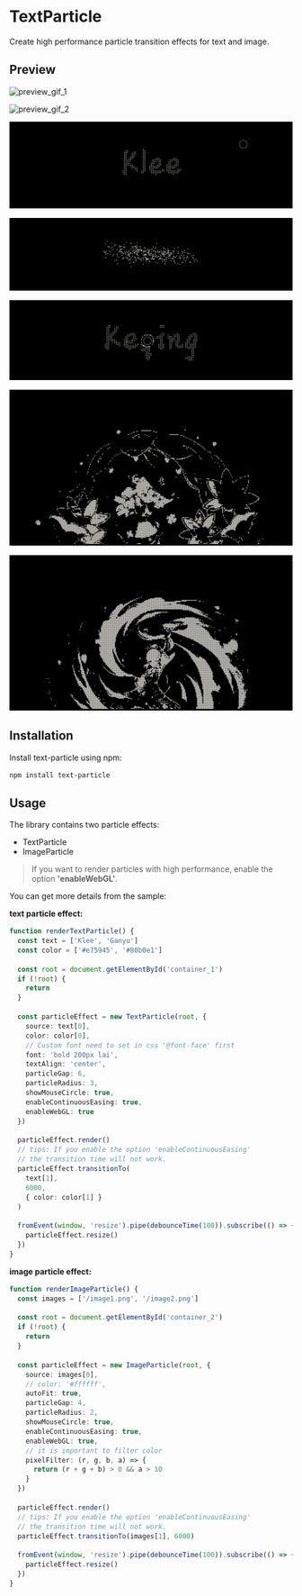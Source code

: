 # TextParticle

Create high performance particle transition effects for text and image.

## Preview

![preview_gif_1](https://github.com/TinyCricetus/text-particle/blob/main/preview/preview_1.gif)

![preview_gif_2](https://github.com/TinyCricetus/text-particle/blob/main/preview/preview_2.gif)

![preview_1](https://github.com/TinyCricetus/text-particle/blob/main/preview/image_1.png)

![preview_2](https://github.com/TinyCricetus/text-particle/blob/main/preview/image_2.png)

![preview_3](https://github.com/TinyCricetus/text-particle/blob/main/preview/image_3.png)

![preview_4](https://github.com/TinyCricetus/text-particle/blob/main/preview/image_4.png)

![preview_5](https://github.com/TinyCricetus/text-particle/blob/main/preview/image_5.png)


## Installation

Install text-particle using npm:

```sh
npm install text-particle
```

## Usage

The library contains two particle effects:

- TextParticle
- ImageParticle

> If you want to render particles with high performance, enable the option **'enableWebGL'**.


You can get more details from the sample:

**text particle effect:**

```typescript
function renderTextParticle() {
  const text = ['Klee', 'Ganyu']
  const color = ['#e75945', '#80b0e1']

  const root = document.getElementById('container_1')
  if (!root) {
    return
  }

  const particleEffect = new TextParticle(root, {
    source: text[0],
    color: color[0],
    // Custom font need to set in css '@font-face' first 
    font: 'bold 200px lai',
    textAlign: 'center',
    particleGap: 6,
    particleRadius: 3,
    showMouseCircle: true,
    enableContinuousEasing: true,
    enableWebGL: true
  })

  particleEffect.render()
  // tips: If you enable the option 'enableContinuousEasing'
  // the transition time will not work.
  particleEffect.transitionTo(
    text[1],
    6000,
    { color: color[1] }
  )

  fromEvent(window, 'resize').pipe(debounceTime(100)).subscribe(() => {
    particleEffect.resize()
  })
}
```

**image particle effect:**

```ts
function renderImageParticle() {
  const images = ['/image1.png', '/image2.png']

  const root = document.getElementById('container_2')
  if (!root) {
    return
  }

  const particleEffect = new ImageParticle(root, {
    source: images[0],
    // color: '#ffffff',
    autoFit: true,
    particleGap: 4,
    particleRadius: 2,
    showMouseCircle: true,
    enableContinuousEasing: true,
    enableWebGL: true,
    // it is important to filter color
    pixelFilter: (r, g, b, a) => {
      return (r + g + b) > 0 && a > 10
    }
  })

  particleEffect.render()
  // tips: If you enable the option 'enableContinuousEasing'
  // the transition time will not work.
  particleEffect.transitionTo(images[1], 6000)

  fromEvent(window, 'resize').pipe(debounceTime(100)).subscribe(() => {
    particleEffect.resize()
  })
}
```

